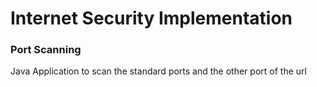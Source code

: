 
# Internet Security Implementation

### Port Scanning
Java Application to scan the standard ports and the other port of the url
